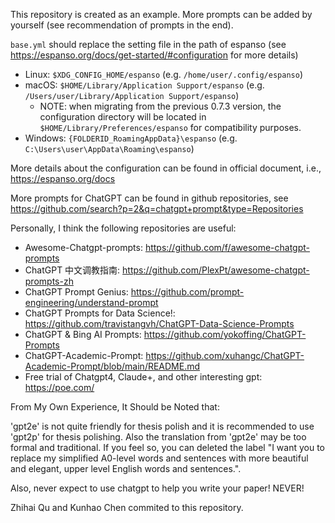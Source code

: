 This repository is created as an example. More prompts can be added by yourself (see recommendation of prompts in the end).



`base.yml` should replace the setting file in the path of espanso (see https://espanso.org/docs/get-started/#configuration for more details)

- Linux: `$XDG_CONFIG_HOME/espanso` (e.g. `/home/user/.config/espanso`)
- macOS: `$HOME/Library/Application Support/espanso` (e.g.`  /Users/user/Library/Application Support/espanso`)
  - NOTE: when migrating from the previous 0.7.3 version, the configuration directory will be located in `$HOME/Library/Preferences/espanso` for compatibility purposes.
- Windows: `{FOLDERID_RoamingAppData}\espanso` (e.g. `C:\Users\user\AppData\Roaming\espanso`)



More details about the configuration can be found in official document, i.e., https://espanso.org/docs





More prompts for ChatGPT can be found in github repositories, see https://github.com/search?p=2&q=chatgpt+prompt&type=Repositories



Personally, I think the following repositories are useful:

- Awesome-Chatgpt-prompts: https://github.com/f/awesome-chatgpt-prompts
- ChatGPT 中文调教指南: https://github.com/PlexPt/awesome-chatgpt-prompts-zh
- ChatGPT Prompt Genius: https://github.com/prompt-engineering/understand-prompt
- ChatGPT Prompts for Data Science!: https://github.com/travistangvh/ChatGPT-Data-Science-Prompts
- ChatGPT & Bing AI Prompts: https://github.com/yokoffing/ChatGPT-Prompts
- ChatGPT-Academic-Prompt: https://github.com/xuhangc/ChatGPT-Academic-Prompt/blob/main/README.md
- Free trial of Chatgpt4, Claude+, and other interesting gpt: https://poe.com/

From My Own Experience, It Should be Noted that:

'gpt2e' is not quite friendly for thesis polish and it is recommended to use 'gpt2p' for thesis polishing. Also the translation from 'gpt2e' may be too formal and traditional. If you feel so, you can deleted the label "I want you to replace my simplified A0-level words and sentences with more beautiful and elegant, upper level English words and sentences.".

Also, never expect to use chatgpt to help you write your paper! NEVER!

Zhihai Qu and Kunhao Chen commited to this repository.
